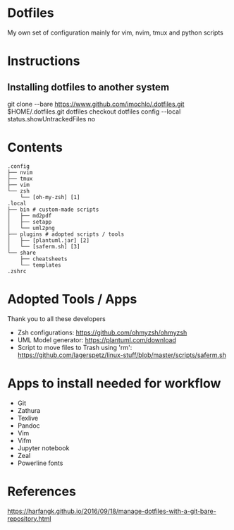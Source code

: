 # Dotfiles
My own set of configuration mainly for vim, nvim, tmux and python scripts

# Instructions
## Installing dotfiles to another system
git clone --bare https://www.github.com/imochlo/.dotfiles.git $HOME/.dotfiles.git
dotfiles checkout
dotfiles config --local status.showUntrackedFiles no

# Contents
``` shell
.config
├── nvim
├── tmux
├── vim
└── zsh
    └── [oh-my-zsh] [1]
.local
├── bin # custom-made scripts
│   ├── md2pdf
│   ├── setapp
│   └── uml2png
├── plugins # adopted scripts / tools
│   ├── [plantuml.jar] [2]
│   └── [saferm.sh] [3]
└── share
    ├── cheatsheets
    └── templates
.zshrc
```

# Adopted Tools / Apps
Thank you to all these developers
* Zsh configurations: https://github.com/ohmyzsh/ohmyzsh
* UML Model generator: https://plantuml.com/download
* Script to move files to Trash using 'rm': https://github.com/lagerspetz/linux-stuff/blob/master/scripts/saferm.sh

# Apps to install needed for workflow
* Git
* Zathura
* Texlive
* Pandoc
* Vim
* Vifm
* Jupyter notebook
* Zeal
* Powerline fonts

# References
https://harfangk.github.io/2016/09/18/manage-dotfiles-with-a-git-bare-repository.html
